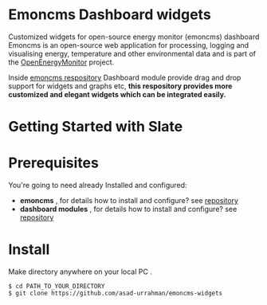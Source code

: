 # Emoncms Dashboard widgets
Customized widgets for open-source energy monitor (emoncms) dashboard
Emoncms is an open-source web application for processing, logging and visualising energy, temperature and other environmental data and is part of the [OpenEnergyMonitor](www.emoncms.org) project. 

Inside [emoncms respository](www.github.com/emoncms) Dashboard module provide drag and drop support for widgets and graphs etc, **this respository provides more customized and elegant widgets which can be integrated easily.**


# Getting Started with Slate
# Prerequisites
  You're going to need already Installed and configured:
  
  - **emoncms** , for details how to install and configure? see [repository](www.github.com/emoncms)
  - **dashboard modules** , for details how to install and configure? see [repository](www.github.com/emoncms/dashboard)

# Install
Make directory anywhere on your local PC .
```
$ cd PATH_TO_YOUR_DIRECTORY
$ git clone https://github.com/asad-urrahman/emoncms-widgets
```
